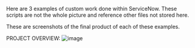 Here are 3 examples of custom work done within ServiceNow.  These scripts are not the whole picture and reference other files not stored here.

These are screenshots of the final product of each of these examples.

PROJECT OVERVIEW:
![image](https://github.com/WillMcGill/ServiceNow-Examples/assets/47223052/8b533a03-9929-4270-b888-9c0dc9ef6347)




